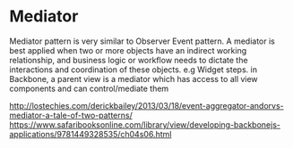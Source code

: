 # Mediator

Mediator pattern is very similar to Observer Event pattern. A mediator is best applied when two or more objects have an indirect working relationship, and business logic or workflow needs to dictate the interactions and coordination of these objects. e.g Widget steps. in Backbone, a parent view is a mediator which has access to all view components and can control/mediate them
                                                            
http://lostechies.com/derickbailey/2013/03/18/event-aggregator-andorvs-mediator-a-tale-of-two-patterns/
https://www.safaribooksonline.com/library/view/developing-backbonejs-applications/9781449328535/ch04s06.html
